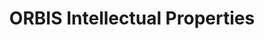 ---
contributors:
- Bureau van Dijk
cost: not free, cost varies
description: Database that links patents to companies
last_edit: Thu, 23 Jan 2025 07:25:31 GMT
location: https://www.bvdinfo.com/en-gb/our-products/data/international/orbis-intellectual-property
maintained_by: Bureau van Dijk
open_access: 'FALSE'
slug: orbis
tags:
- IP
- patents
- litigation
title: ORBIS Intellectual Properties
uuid: 0bc57422-806c-4b79-be13-041f7199d148
versioning: 'FALSE'
---